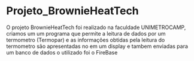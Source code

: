 # Projeto_BrownieHeatTech
 O projeto BrownieHeatTech foi realizado na faculdade UNIMETROCAMP, criamos um um programa que permite a leitura de dados por um termometro (Termopar) e as informações obtidas pela leitura do termometro são apresentadas no em um display e tambem enviadas para um banco de dados o utilizado foi o FireBase
